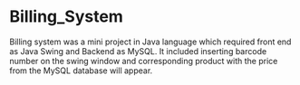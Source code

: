 # Billing_System

Billing system was a mini project in Java language which required front end as Java Swing and Backend as MySQL. It included inserting barcode number on the swing window and corresponding product with the price from the MySQL database will appear.
